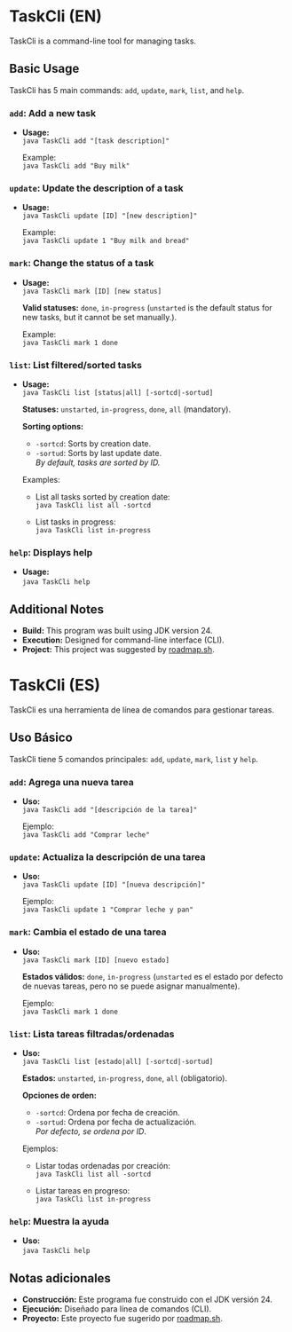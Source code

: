 # TaskCli (EN)
TaskCli is a command-line tool for managing tasks.

## Basic Usage
TaskCli has 5 main commands: `add`, `update`, `mark`, `list`, and `help`.

### `add`: Add a new task
- **Usage:**  
  `java TaskCli add "[task description]"`

  Example:  
  `java TaskCli add "Buy milk"`

### `update`: Update the description of a task
- **Usage:**  
  `java TaskCli update [ID] "[new description]"`

  Example:  
  `java TaskCli update 1 "Buy milk and bread"`

### `mark`: Change the status of a task
- **Usage:**  
  `java TaskCli mark [ID] [new status]`

  **Valid statuses:** `done`, `in-progress` (`unstarted` is the default status for new tasks, but it cannot be set manually.).

  Example:  
  `java TaskCli mark 1 done`

### `list`: List filtered/sorted tasks
- **Usage:**  
  `java TaskCli list [status|all] [-sortcd|-sortud]`

  **Statuses:** `unstarted`, `in-progress`, `done`, `all` (mandatory).

  **Sorting options:**
    - `-sortcd`: Sorts by creation date.
    - `-sortud`: Sorts by last update date.  
      *By default, tasks are sorted by ID.*

  Examples:
    - List all tasks sorted by creation date:  
      `java TaskCli list all -sortcd`

    - List tasks in progress:  
      `java TaskCli list in-progress`

### `help`: Displays help
- **Usage:**  
  `java TaskCli help`


## Additional Notes
- **Build:** This program was built using JDK version 24.
- **Execution:** Designed for command-line interface (CLI).
- **Project:** This project was suggested by [roadmap.sh](https://roadmap.sh/projects/task-tracker).



# TaskCli (ES)
TaskCli es una herramienta de línea de comandos para gestionar tareas.

## Uso Básico
TaskCli tiene 5 comandos principales: `add`, `update`, `mark`, `list` y `help`.

### `add`: Agrega una nueva tarea
- **Uso:**  
  `java TaskCli add "[descripción de la tarea]"`

  Ejemplo:  
  `java TaskCli add "Comprar leche"`

### `update`: Actualiza la descripción de una tarea
- **Uso:**  
  `java TaskCli update [ID] "[nueva descripción]"`

  Ejemplo:  
  `java TaskCli update 1 "Comprar leche y pan"`

### `mark`: Cambia el estado de una tarea
- **Uso:**  
  `java TaskCli mark [ID] [nuevo estado]`

  **Estados válidos:** `done`, `in-progress` (`unstarted` es el estado por defecto de nuevas tareas, pero no se puede asignar manualmente).

  Ejemplo:  
  `java TaskCli mark 1 done`

### `list`: Lista tareas filtradas/ordenadas
- **Uso:**  
  `java TaskCli list [estado|all] [-sortcd|-sortud]`

  **Estados:** `unstarted`, `in-progress`, `done`, `all` (obligatorio).

  **Opciones de orden:**
    - `-sortcd`: Ordena por fecha de creación.
    - `-sortud`: Ordena por fecha de actualización.  
      *Por defecto, se ordena por ID*.

  Ejemplos:
    - Listar todas ordenadas por creación:  
      `java TaskCli list all -sortcd`

    - Listar tareas en progreso:  
      `java TaskCli list in-progress`

### `help`: Muestra la ayuda
- **Uso:**  
  `java TaskCli help`


## Notas adicionales
- **Construcción:** Este programa fue construido con el JDK versión 24.
- **Ejecución:** Diseñado para línea de comandos (CLI).
- **Proyecto:** Este proyecto fue sugerido por [roadmap.sh](https://roadmap.sh/projects/task-tracker).
